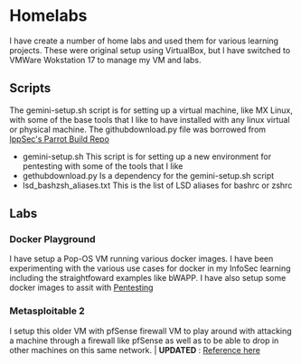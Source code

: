 # Homelabs

I have create a number of home labs and used them for various learning projects.  These were original setup using VirtualBox, but I have switched to VMWare Wokstation 17 to manage my VM and labs.


## Scripts
The gemini-setup.sh script is for setting up a virtual machine, like MX Linux, with some of the base tools that I like to have installed with any linux virtual or physical machine.  The githubdownload.py file was borrowed from [IppSec's Parrot Build Repo](https://github.com/IppSec/parrot-build)

- gemini-setup.sh
This script is for setting up a new environment for pentesting with some of the tools that I like
- gethubdownload.py
Is a dependency for the gemini-setup.sh script
- lsd_bashzsh_aliases.txt
This is the list of LSD aliases for bashrc or zshrc

## Labs

### Docker Playground
I have setup a Pop-OS VM running various docker images.  I have been experimenting with the various use cases for docker in my InfoSec learning including the straightfoward examples like bWAPP.  I have also setup some docker images to assit with [Pentesting](https://blog.ropnop.com/docker-for-pentesters/)

### Metasploitable 2
I setup this older VM with pfSense firewall VM to play around with attacking a machine through a firewall like pfSense as well as to be able to drop in other machines on this same network.  | **UPDATED** : [Reference here](https://github.com/Nexxsys/PandI/blob/main/InfoSec%20Projects/README.md)
